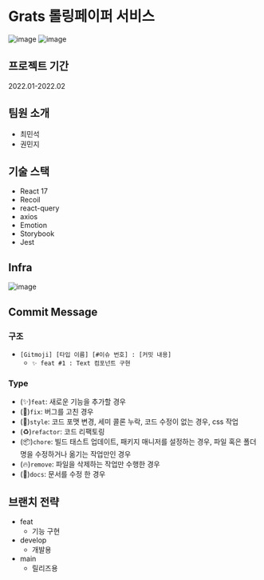 # Grats 롤링페이퍼 서비스
![image](https://github.com/kmingki/dnd-6th-9-frontend/assets/63445553/d0b3e87a-bffc-4d9b-86b7-6a42a5646371)
![image](https://github.com/kmingki/dnd-6th-9-frontend/assets/63445553/f984d7bc-b779-4d7e-a635-d01a4fde6850)


## 프로젝트 기간
2022.01-2022.02

## 팀원 소개

- 최민석
- 권민지

## 기술 스택

- React 17
- Recoil
- react-query
- axios
- Emotion
- Storybook
- Jest
## Infra

![image](https://github.com/kmingki/dnd-6th-9-frontend/assets/63445553/7b8dbfa0-5020-4a6d-98a2-8f3f21519513)

## Commit Message

### 구조

- `[Gitmoji] [타입 이름] [#이슈 번호] : [커밋 내용]`
  - `✨ feat #1 : Text 컴포넌트 구현`

### Type

- (✨)`feat`: 새로운 기능을 추가할 경우
- (🐛)`fix`: 버그를 고친 경우
- (🎨)`style`: 코드 포맷 변경, 세미 콜론 누락, 코드 수정이 없는 경우, css 작업
- (♻️)`refactor`: 코드 리팩토링
- (📦)`chore`: 빌드 태스트 업데이트, 패키지 매니저를 설정하는 경우, 파일 혹은 폴더명을 수정하거나 옮기는 작업만인 경우
- (🔥)`remove`: 파일을 삭제하는 작업만 수행한 경우
- (📝)`docs`: 문서를 수정 한 경우

## 브랜치 전략

- feat
    - 기능 구현
- develop
    - 개발용
- main
    - 릴리즈용
